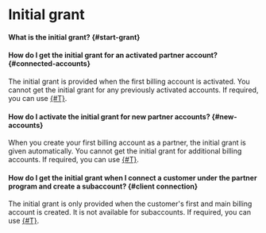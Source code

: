 # Initial grant

#### What is the initial grant? {#start-grant}



#### How do I get the initial grant for an activated partner account? {#connected-accounts}

The initial grant is provided when the first billing account is activated. You cannot get the initial grant for any previously activated accounts. If required, you can use [{#T}](../../partner/qa/additional-grants.md).

#### How do I activate the initial grant for new partner accounts? {#new-accounts}

When you create your first billing account as a partner, the initial grant is given automatically. You cannot get the initial grant for additional billing accounts. If required, you can use [{#T}](../../partner/qa/additional-grants.md).

#### How do I get the initial grant when I connect a customer under the partner program and create a subaccount? {#client connection}

The initial grant is only provided when the customer's first and main billing account is created. It is not available for subaccounts. If required, you can use [{#T}](../../partner/qa/additional-grants.md).
